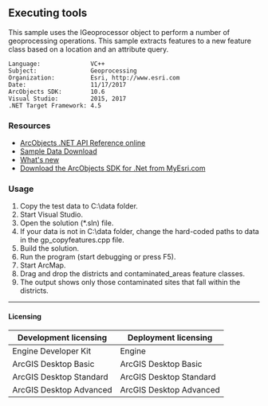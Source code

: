 ## Executing tools

  <div xmlns="http://www.w3.org/1999/xhtml">This sample uses the IGeoprocessor object to perform a number of geoprocessing operations. This sample extracts features to a new feature class based on a location and an attribute query. </div>  


<!-- TODO: Fill this section below with metadata about this sample-->
```
Language:              VC++
Subject:               Geoprocessing
Organization:          Esri, http://www.esri.com
Date:                  11/17/2017
ArcObjects SDK:        10.6
Visual Studio:         2015, 2017
.NET Target Framework: 4.5
```

### Resources

* [ArcObjects .NET API Reference online](http://desktop.arcgis.com/en/arcobjects/latest/net/webframe.htm)  
* [Sample Data Download](../../releases)  
* [What's new](http://desktop.arcgis.com/en/arcobjects/latest/net/webframe.htm#91cabc68-2271-400a-8ff9-c7fb25108546.htm)  
* [Download the ArcObjects SDK for .Net from MyEsri.com](https://my.esri.com/)  

### Usage
1. Copy the test data to C:\data folder.  
1. Start Visual Studio.  
1. Open the solution (*.sln) file.  
1. If your data is not in C:\data folder, change the hard-coded paths to data in the gp_copyfeatures.cpp file.  
1. Build the solution.  
1. Run the program (start debugging or press F5).  
1. Start ArcMap.  
1. Drag and drop the districts and contaminated_areas feature classes.  
1. The output shows only those contaminated sites that fall within the districts.  









---------------------------------

#### Licensing  
| Development licensing | Deployment licensing | 
| ------------- | ------------- | 
| Engine Developer Kit | Engine |  
| ArcGIS Desktop Basic | ArcGIS Desktop Basic |  
| ArcGIS Desktop Standard | ArcGIS Desktop Standard |  
| ArcGIS Desktop Advanced | ArcGIS Desktop Advanced |  


